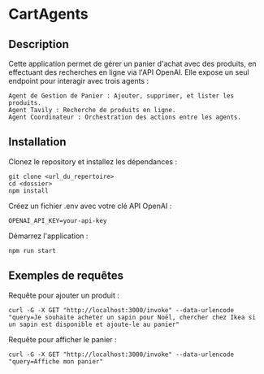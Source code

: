 # CartAgents

## Description

Cette application permet de gérer un panier d'achat avec des produits, en effectuant des recherches en ligne via l'API OpenAI. Elle expose un seul endpoint pour interagir avec trois agents :

    Agent de Gestion de Panier : Ajouter, supprimer, et lister les produits.
    Agent Tavily : Recherche de produits en ligne.
    Agent Coordinateur : Orchestration des actions entre les agents.
    
## Installation

Clonez le repository et installez les dépendances :

```
git clone <url_du_repertoire>
cd <dossier>
npm install
```

Créez un fichier .env avec votre clé API OpenAI :

```
OPENAI_API_KEY=your-api-key
```

Démarrez l'application :

```
npm run start
```

## Exemples de requêtes

Requête pour ajouter un produit :

```
curl -G -X GET "http://localhost:3000/invoke" --data-urlencode "query=Je souhaite acheter un sapin pour Noël, chercher chez Ikea si un sapin est disponible et ajoute-le au panier"
```


Requête pour afficher le panier :

```
curl -G -X GET "http://localhost:3000/invoke" --data-urlencode "query=Affiche mon panier"
```